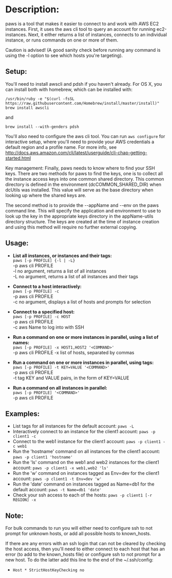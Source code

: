 # Description:
paws is a tool that makes it easier to connect to and work with AWS EC2 instances.  First, it uses the aws cli tool to query an account for running ec2-instances.  Next, it either returns a list of instances, connects to an individual instance, or runs commands on one or more of them.

Caution is advised!  (A good sanity check before running any command is using the -l option to see which hosts you're targeting).

## Setup:

You'll need to install awscli and pdsh if you haven't already.  For OS X, you can install both with homebrew, which can be installed with:

```
/usr/bin/ruby -e "$(curl -fsSL https://raw.githubusercontent.com/Homebrew/install/master/install)"
brew install awscli
```
and
```
brew install --with-genders pdsh
```

You'll also need to configure the aws cli tool.  You can run `aws configure` for interactive setup, where you'll need to provide your AWS credentials a default region and a profile name.  For more info, see http://docs.aws.amazon.com/cli/latest/userguide/cli-chap-getting-started.html

Key management:
Finally, paws needs to know where to find your SSH keys.  There are two methods for paws to find the keys, one is to collect all the instance access keys into one common shared directory. This common directory is defined in the environment (dcCOMMON_SHARED_DIR) when dcUtils was installed.  This value will serve as the base directory when looking up where the shared keys are.

The second method is to provide the --appName and --env on the paws command line.  This will specify the application and environment to use to look up the key in the appropriate keys directory in the appName-utils directory structure.  The keys are created at the time of instance creation and using this method will require no further external copying. 

## Usage:
* **List all instances, or instances and their tags:**  
   `paws [-p PROFILE] {-l | -L}`  
    -p	aws cli PROFILE  
    -l	no argument, returns a list of all instances  
    -L	no argument, returns a list of all instances and their tags  

* **Connect to a host interactively:**  
   `paws [-p PROFILE] -c`  
   -p	aws cli PROFILE  
   -c	no argument, displays a list of hosts and prompts for selection  

* **Connect to a specified host:**  
   `paws [-p PROFILE] -c HOST`  
   -p	aws cli PROFILE  
   -c	aws Name to log into with SSH  

* **Run a command on one or more instances in parallel, using a list of names:**  
   `paws [-p PROFILE] -x HOST1,HOST2 '<COMMAND>'`  
   -p	aws cli PROFILE 
   -x	list of hosts, separated by commas  

* **Run a command on one or more instances in parallel, using tags:**  
   `paws [-p PROFILE] -t KEY=VALUE '<COMMAND>'`  
   -p	aws cli PROFILE  
   -t	tag KEY and VALUE pairs, in the form of KEY=VALUE  

* **Run a command on all instances in parallel:**  
   `paws [-p PROFILE] '<COMMAND>'`  
   -p	aws cli PROFILE  

## Examples:
  * List tags for all instances for the default account:  `paws -L`  
  * Interactively connect to an instance for the client1 account:  `paws -p client1 -c`  
  * Connect to the web1 instance for the client1 account:  `paws -p client1 -c web1`  
  * Run the 'hostname' command on all instances for the client1 account:  `paws -p client1 'hostname'`  
  * Run the 'ls' command on the web1 and web2 instances for the client1 account:  `paws -p client1 -x web1,web2 'ls'`  
  * Run the 'w' command on instances tagged as Env=dev for the client1 account:  `paws -p client1 -t Env=dev 'w'`  
  * Run the 'date' command on instances tagged as Name=db1 for the default account:  `paws -t Name=db1 'date'` 
  * Check your ssh access to each of the hosts: `paws -p client1 [-r REGION] -x`

## Note:
For bulk commands to run you will either need to configure ssh to not prompt for unknown hosts, or add all possible hosts to known_hosts.

If there are any errors with an ssh login that can not be cleared by checking the host access, then you'll need to either connect to each host that has an error (to add to the known_hosts file) or configure ssh to not prompt for a new host. To do the latter add this line to the end of the ~/.ssh/config:
  * `Host *
      StrictHostKeyChecking no`
